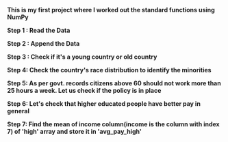**This is my first project where I worked out the standard functions using NumPy**

**Step 1 : Read the Data**

**Step 2 : Append the Data**

**Step 3 : Check if it's a young country or old country**

**Step 4: Check the country's race distribution to identify the minorities**

**Step 5: As per govt. records citizens above 60 should not work more than 25 hours a week. Let us check if the policy is in place**

**Step 6: Let's check that higher educated people have better pay in general**

**Step 7: Find the mean of income column(income is the column with index 7) of 'high' array and store it in 'avg_pay_high'**
